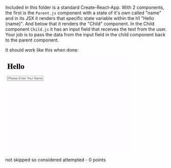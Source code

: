 Included in this folder is a standard Create-React-App. With 2 
components, the first is the `Parent.js` component with a state of it's own called "name"
and in its JSX it renders that specific state variable within the h1 "Hello {name}". And below that it renders the "Child" component. In the Child component `Child.js` it has an input field that receives the text from the user. Your job is to pass the data from the input field in the child component back to the parent component. 

It should work like this when done:

<img src="assets/React-State-Demo.gif" width="400px">

not skipped so considered attempted - 0 points